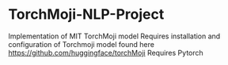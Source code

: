 # TorchMoji-NLP-Project
Implementation of MIT TorchMoji model
Requires installation and configuration of Torchmoji model found here https://github.com/huggingface/torchMoji
Requires Pytorch
